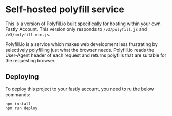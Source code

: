 
# Self-hosted polyfill service

This is a version of Polyfill.io built specifically for hosting within your own Fastly Account.
This version only responds to `/v3/polyfill.js` and `/v3/polyfill.min.js`.

Polyfill.io is a service which makes web development less frustrating by selectively polyfilling just what the browser needs.
Polyfill.io reads the User-Agent header of each request and returns polyfills that are suitable for the requesting browser.

## Deploying

To deploy this project to your fastly account, you need to ru the below commands:
```
npm install
npm run deploy
```

